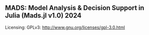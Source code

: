 MADS: Model Analysis & Decision Support in Julia (Mads.jl v1.0) 2024
---------------

Licensing: GPLv3: http://www.gnu.org/licenses/gpl-3.0.html
